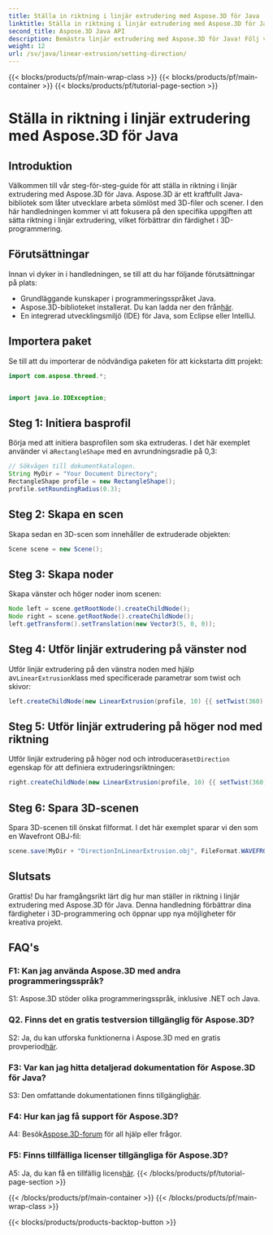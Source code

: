 ```yaml
---
title: Ställa in riktning i linjär extrudering med Aspose.3D för Java
linktitle: Ställa in riktning i linjär extrudering med Aspose.3D för Java
second_title: Aspose.3D Java API
description: Bemästra linjär extrudering med Aspose.3D för Java! Följ vår guide för sömlös 3D-programmering. Ladda ner nu för en fängslande upplevelse.
weight: 12
url: /sv/java/linear-extrusion/setting-direction/
---
```


{{< blocks/products/pf/main-wrap-class >}}
{{< blocks/products/pf/main-container >}}
{{< blocks/products/pf/tutorial-page-section >}}

# Ställa in riktning i linjär extrudering med Aspose.3D för Java

## Introduktion

Välkommen till vår steg-för-steg-guide för att ställa in riktning i linjär extrudering med Aspose.3D för Java. Aspose.3D är ett kraftfullt Java-bibliotek som låter utvecklare arbeta sömlöst med 3D-filer och scener. I den här handledningen kommer vi att fokusera på den specifika uppgiften att sätta riktning i linjär extrudering, vilket förbättrar din färdighet i 3D-programmering.

## Förutsättningar

Innan vi dyker in i handledningen, se till att du har följande förutsättningar på plats:

- Grundläggande kunskaper i programmeringsspråket Java.
-  Aspose.3D-biblioteket installerat. Du kan ladda ner den från[här](https://releases.aspose.com/3d/java/).
- En integrerad utvecklingsmiljö (IDE) för Java, som Eclipse eller IntelliJ.

## Importera paket

Se till att du importerar de nödvändiga paketen för att kickstarta ditt projekt:

```java
import com.aspose.threed.*;


import java.io.IOException;
```

## Steg 1: Initiera basprofil

 Börja med att initiera basprofilen som ska extruderas. I det här exemplet använder vi a`RectangleShape` med en avrundningsradie på 0,3:

```java
// Sökvägen till dokumentkatalogen.
String MyDir = "Your Document Directory";
RectangleShape profile = new RectangleShape();
profile.setRoundingRadius(0.3);
```

## Steg 2: Skapa en scen

Skapa sedan en 3D-scen som innehåller de extruderade objekten:

```java
Scene scene = new Scene();
```

## Steg 3: Skapa noder

Skapa vänster och höger noder inom scenen:

```java
Node left = scene.getRootNode().createChildNode();
Node right = scene.getRootNode().createChildNode();
left.getTransform().setTranslation(new Vector3(5, 0, 0));
```

## Steg 4: Utför linjär extrudering på vänster nod

 Utför linjär extrudering på den vänstra noden med hjälp av`LinearExtrusion`klass med specificerade parametrar som twist och skivor:

```java
left.createChildNode(new LinearExtrusion(profile, 10) {{ setTwist(360); setSlices(100); }});
```

## Steg 5: Utför linjär extrudering på höger nod med riktning

 Utför linjär extrudering på höger nod och introducera`setDirection` egenskap för att definiera extruderingsriktningen:

```java
right.createChildNode(new LinearExtrusion(profile, 10) {{ setTwist(360); setSlices(100); setDirection(new Vector3(0.3, 0.2, 1));}});
```

## Steg 6: Spara 3D-scenen

Spara 3D-scenen till önskat filformat. I det här exemplet sparar vi den som en Wavefront OBJ-fil:

```java
scene.save(MyDir + "DirectionInLinearExtrusion.obj", FileFormat.WAVEFRONTOBJ);
```

## Slutsats

Grattis! Du har framgångsrikt lärt dig hur man ställer in riktning i linjär extrudering med Aspose.3D för Java. Denna handledning förbättrar dina färdigheter i 3D-programmering och öppnar upp nya möjligheter för kreativa projekt.

## FAQ's

### F1: Kan jag använda Aspose.3D med andra programmeringsspråk?

S1: Aspose.3D stöder olika programmeringsspråk, inklusive .NET och Java.

### Q2. Finns det en gratis testversion tillgänglig för Aspose.3D?

 S2: Ja, du kan utforska funktionerna i Aspose.3D med en gratis provperiod[här](https://releases.aspose.com/).

### F3: Var kan jag hitta detaljerad dokumentation för Aspose.3D för Java?

 S3: Den omfattande dokumentationen finns tillgänglig[här](https://reference.aspose.com/3d/java/).

### F4: Hur kan jag få support för Aspose.3D?

 A4: Besök[Aspose.3D-forum](https://forum.aspose.com/c/3d/18) för all hjälp eller frågor.

### F5: Finns tillfälliga licenser tillgängliga för Aspose.3D?

 A5: Ja, du kan få en tillfällig licens[här](https://purchase.aspose.com/temporary-license/).
{{< /blocks/products/pf/tutorial-page-section >}}

{{< /blocks/products/pf/main-container >}}
{{< /blocks/products/pf/main-wrap-class >}}

{{< blocks/products/products-backtop-button >}}
